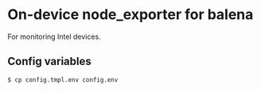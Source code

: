 # On-device node_exporter for balena

For monitoring Intel devices.

## Config variables

```bash
$ cp config.tmpl.env config.env
```
